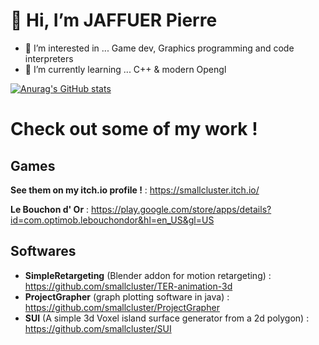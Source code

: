 # 👋 Hi, I’m JAFFUER Pierre

- 👀 I’m interested in ... Game dev, Graphics programming and code interpreters
- 🌱 I’m currently learning ... C++ & modern Opengl

[![Anurag's GitHub stats](https://github-readme-stats.vercel.app/api?username=smallcluster)](https://github.com/anuraghazra/github-readme-stats)

# Check out some of my work !

## Games

**See them on my itch.io profile !** : https://smallcluster.itch.io/

**Le Bouchon d' Or** : https://play.google.com/store/apps/details?id=com.optimob.lebouchondor&hl=en_US&gl=US

## Softwares
- **SimpleRetargeting** (Blender addon for motion retargeting) : https://github.com/smallcluster/TER-animation-3d
- **ProjectGrapher** (graph plotting software in java) : https://github.com/smallcluster/ProjectGrapher
- **SUI** (A simple 3d Voxel island surface generator from a 2d polygon) : https://github.com/smallcluster/SUI




<!---
smallcluster/smallcluster is a ✨ special ✨ repository because its `README.md` (this file) appears on your GitHub profile.
You can click the Preview link to take a look at your changes.
--->
